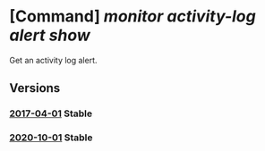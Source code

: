 # [Command] _monitor activity-log alert show_

Get an activity log alert.

## Versions

### [2017-04-01](/Resources/mgmt-plane/L3N1YnNjcmlwdGlvbnMve30vcmVzb3VyY2Vncm91cHMve30vcHJvdmlkZXJzL21pY3Jvc29mdC5pbnNpZ2h0cy9hY3Rpdml0eWxvZ2FsZXJ0cy97fQ==/2017-04-01.xml) **Stable**

<!-- mgmt-plane /subscriptions/{}/resourcegroups/{}/providers/microsoft.insights/activitylogalerts/{} 2017-04-01 -->

### [2020-10-01](/Resources/mgmt-plane/L3N1YnNjcmlwdGlvbnMve30vcmVzb3VyY2Vncm91cHMve30vcHJvdmlkZXJzL21pY3Jvc29mdC5pbnNpZ2h0cy9hY3Rpdml0eWxvZ2FsZXJ0cy97fQ==/2020-10-01.xml) **Stable**

<!-- mgmt-plane /subscriptions/{}/resourcegroups/{}/providers/microsoft.insights/activitylogalerts/{} 2020-10-01 -->
